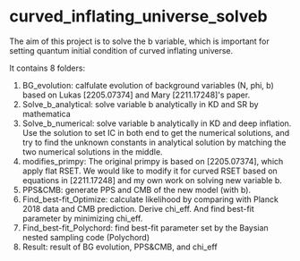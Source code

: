 # curved_inflating_universe_solveb
The aim of this project is to solve the b variable, which is important for setting quantum initial condition of curved inflating universe.

It contains 8 folders: 
1. BG_evolution: calfulate evolution of background variables (N, phi, b) based on 
      Lukas [2205.07374] and Mary [2211.17248]'s paper.
2. Solve_b_analytical: solve variable b analytically in KD and SR by mathematica
3. Solve_b_numerical: solve variable b analytically in KD and deep inflation. Use the solution to set IC in both end to get the numerical solutions, and try to find the unknown  constants in analytical solution by matching the two numerical solutions in the middle. 
4. modifies_primpy: The original primpy is based on [2205.07374], which apply flat RSET. We would like to modify it for curved RSET based on equations in [2211.17248] and my own work on solving new variable b.
5. PPS&CMB: generate PPS and CMB of the new model (with b). 
6. Find_best-fit_Optimize: calculate likelihood by comparing with Planck 2018 data and CMB prediction. Derive chi_eff. And find best-fit parameter by minimizing chi_eff.
7. Find_best-fit_Polychord: find best-fit parameter set by the Baysian nested sampling code (Polychord)
8. Result: result of BG evolution, PPS&CMB, and chi_eff